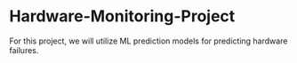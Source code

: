 # Hardware-Monitoring-Project
For this project, we will utilize ML prediction models for predicting hardware failures.
